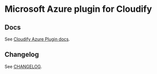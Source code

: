 # Microsoft Azure plugin for Cloudify

## Docs

See [Cloudify Azure Plugin docs](https://docs.cloudify.co/latest/working_with/official_plugins/infrastructure/azure/).

## Changelog

See [CHANGELOG](https://github.com/cloudify-cosmo/cloudify-azure-plugin/blob/master/CHANGELOG.txt).

